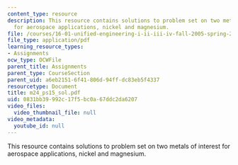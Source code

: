 ```yaml
---
content_type: resource
description: This resource contains solutions to problem set on two metals of interest
  for aerospace applications, nickel and magnesium.
file: /courses/16-01-unified-engineering-i-ii-iii-iv-fall-2005-spring-2006/0831bb39992c17f5bc0a67ddc2da6207_m24_ps15_sol.pdf
file_type: application/pdf
learning_resource_types:
- Assignments
ocw_type: OCWFile
parent_title: Assignments
parent_type: CourseSection
parent_uid: a6eb2151-6f41-806d-94ff-dc83eb5f4337
resourcetype: Document
title: m24_ps15_sol.pdf
uid: 0831bb39-992c-17f5-bc0a-67ddc2da6207
video_files:
  video_thumbnail_file: null
video_metadata:
  youtube_id: null
---
```

This resource contains solutions to problem set on two metals of interest for aerospace applications, nickel and magnesium.

